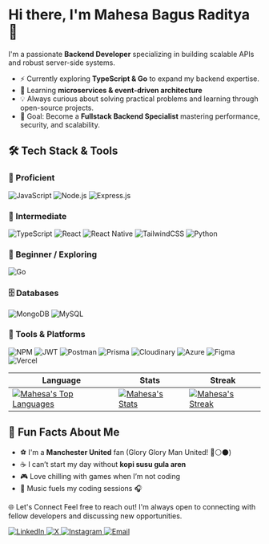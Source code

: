 <p align="center">
  <h1> Hi there, I'm Mahesa Bagus Raditya 👋</h1>
</p>
 
I'm a passionate **Backend Developer** specializing in building scalable APIs and robust server-side systems.  

- ⚡ Currently exploring **TypeScript & Go** to expand my backend expertise.  
- 🌱 Learning **microservices & event-driven architecture**   
- 💡 Always curious about solving practical problems and learning through open-source projects.  
- 🎯 Goal: Become a **Fullstack Backend Specialist** mastering performance, security, and scalability.  

## 🛠️ Tech Stack & Tools

### 🚀 Proficient
<p>
<a><img alt="JavaScript" src="https://img.shields.io/badge/JavaScript-%23323330.svg?style=for-the-badge&logo=javascript&logoColor=%23F7DF1E"></a>
<a><img alt="Node.js" src="https://img.shields.io/badge/Node.js-6DA55F?style=for-the-badge&logo=node.js&logoColor=white"></a>
<a><img alt="Express.js" src="https://img.shields.io/badge/Express.js-%23404d59.svg?style=for-the-badge&logo=express&logoColor=%2361DAFB"></a>
</p>

### 🌟 Intermediate
<p>
<a><img alt="TypeScript" src="https://img.shields.io/badge/TypeScript-3178C6?style=for-the-badge&logo=typescript&logoColor=white"></a>
<a><img alt="React" src="https://img.shields.io/badge/React-%2320232a.svg?style=for-the-badge&logo=react&logoColor=%2361DAFB"></a>
<a><img alt="React Native" src="https://img.shields.io/badge/React_Native-%2320232a.svg?style=for-the-badge&logo=react&logoColor=%2361DAFB"></a>
<a><img alt="TailwindCSS" src="https://img.shields.io/badge/TailwindCSS-%2338B2AC.svg?style=for-the-badge&logo=tailwind-css&logoColor=white"></a>
<a><img alt="Python" src="https://img.shields.io/badge/Python-3670A0?style=for-the-badge&logo=python&logoColor=ffdd54"></a>
</p>

### 📖 Beginner / Exploring
<p>
<a><img alt="Go" src="https://img.shields.io/badge/Go-00ADD8?style=for-the-badge&logo=go&logoColor=white"></a>
</p>

### 🗄️ Databases
<p>
<a><img alt="MongoDB" src="https://img.shields.io/badge/MongoDB-%234ea94b.svg?style=for-the-badge&logo=mongodb&logoColor=white"></a>
<a><img alt="MySQL" src="https://img.shields.io/badge/MySQL-4479A1.svg?style=for-the-badge&logo=mysql&logoColor=white"></a>
</p>

### 🧰 Tools & Platforms
<p>
<a><img alt="NPM" src="https://img.shields.io/badge/NPM-%23CB3837.svg?style=for-the-badge&logo=npm&logoColor=white"></a>
<a><img alt="JWT" src="https://img.shields.io/badge/JWT-black?style=for-the-badge&logo=JSON%20web%20tokens"></a>
<a><img alt="Postman" src="https://img.shields.io/badge/Postman-FF6C37?style=for-the-badge&logo=postman&logoColor=white"></a>
<a><img alt="Prisma" src="https://img.shields.io/badge/Prisma-3982CE?style=for-the-badge&logo=Prisma&logoColor=white"></a>
<a><img alt="Cloudinary" src="https://img.shields.io/badge/Cloudinary-3448C5?style=for-the-badge&logo=Cloudinary&logoColor=white"></a>
<a><img alt="Azure" src="https://img.shields.io/badge/Azure-0072C6?style=for-the-badge&logo=microsoftazure&logoColor=white"></a>
<a><img alt="Figma" src="https://img.shields.io/badge/Figma-%23F24E1E.svg?style=for-the-badge&logo=figma&logoColor=white"></a>
<a><img alt="Vercel" src="https://img.shields.io/badge/Vercel-000000?style=for-the-badge&logo=vercel&logoColor=white"></a>
</p>

| Language | Stats | Streak |
| --- | --- | --- |
| [![Mahesa's Top Languages](https://github-readme-stats.vercel.app/api/top-langs/?username=mahesabagusr&theme=react&hide_border=false&include_all_commits=true&count_private=false&layout=compact)](https://github.com/anuraghazra/github-readme-stats) |[![Mahesa's Stats](https://github-readme-stats.vercel.app/api?username=mahesabagusr&theme=react&hide_border=false&include_all_commits=true&count_private=false)](https://github.com/anuraghazra/github-readme-stats) |[![Mahesa's Streak](https://github-readme-streak-stats.herokuapp.com/?user=mahesabagusr&theme=react&hide_border=false)](https://github.com/anuraghazra/github-readme-stats) |


## 🎉 Fun Facts About Me  
- ⚽ I'm a **Manchester United** fan (Glory Glory Man United! 🔴⚪⚫)  
- ☕ I can’t start my day without **kopi susu gula aren**  
- 🎮 Love chilling with games when I’m not coding  
- 🎵 Music fuels my coding sessions 🎧

🌐 Let's Connect
Feel free to reach out! I'm always open to connecting with fellow developers and discussing new opportunities.

<p align="left">
<a href="https://linkedin.com/in/mahesabagusr" target="_blank">
<img src="https://img.shields.io/badge/LinkedIn-%230077B5.svg?logo=linkedin&logoColor=white" alt="LinkedIn"/>
</a>
<a href="https://x.com/mahesabagusr" target="_blank">
<img src="https://img.shields.io/badge/X-black.svg?logo=X&logoColor=white" alt="X"/>
</a>
<a href="https://instagram.com/@mahesabagus.r" target="_blank">
<img src="https://img.shields.io/badge/Instagram-%23E4405F.svg?logo=Instagram&logoColor=white" alt="Instagram"/>
</a>
<a href="mailto:mahesabagusraditya1@gmail.com">
<img src="https://img.shields.io/badge/Email-D14836?logo=gmail&logoColor=white" alt="Email"/>
</a>
</p>
